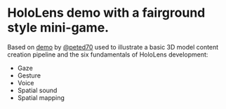 # HoloLens demo with a fairground style mini-game.

Based on [demo](https://github.com/peted70/fd-holodemo) by [@peted70](https://twitter.com/peted70) used to illustrate a basic 3D model content creation pipeline and the six fundamentals of HoloLens development:
- Gaze
- Gesture
- Voice
- Spatial sound
- Spatial mapping
